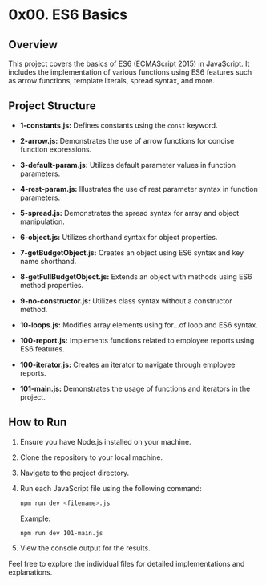 # 0x00. ES6 Basics

## Overview

This project covers the basics of ES6 (ECMAScript 2015) in JavaScript. It includes the implementation of various functions using ES6 features such as arrow functions, template literals, spread syntax, and more.

## Project Structure

- **1-constants.js:** Defines constants using the `const` keyword.
  
- **2-arrow.js:** Demonstrates the use of arrow functions for concise function expressions.

- **3-default-param.js:** Utilizes default parameter values in function parameters.

- **4-rest-param.js:** Illustrates the use of rest parameter syntax in function parameters.

- **5-spread.js:** Demonstrates the spread syntax for array and object manipulation.

- **6-object.js:** Utilizes shorthand syntax for object properties.

- **7-getBudgetObject.js:** Creates an object using ES6 syntax and key name shorthand.

- **8-getFullBudgetObject.js:** Extends an object with methods using ES6 method properties.

- **9-no-constructor.js:** Utilizes class syntax without a constructor method.

- **10-loops.js:** Modifies array elements using for...of loop and ES6 syntax.

- **100-report.js:** Implements functions related to employee reports using ES6 features.

- **100-iterator.js:** Creates an iterator to navigate through employee reports.

- **101-main.js:** Demonstrates the usage of functions and iterators in the project.

## How to Run

1. Ensure you have Node.js installed on your machine.

2. Clone the repository to your local machine.

3. Navigate to the project directory.

4. Run each JavaScript file using the following command:

   ```bash
   npm run dev <filename>.js
   ```

   Example:
   
   ```bash
   npm run dev 101-main.js
   ```

5. View the console output for the results.

Feel free to explore the individual files for detailed implementations and explanations.
